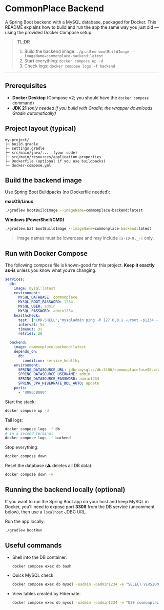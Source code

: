 # CommonPlace Backend

A Spring Boot backend with a MySQL database, packaged for Docker. This README explains how to build and run the app the same way you just did — using the provided Docker Compose setup.

> **TL;DR**
> 1) Build the backend image: `./gradlew bootBuildImage --imageName=commonplace-backend:latest`  
> 2) Start everything: `docker compose up -d`  
> 3) Check logs: `docker compose logs -f backend`

---

## Prerequisites
- **Docker Desktop** (Compose v2; you should have the `docker compose` command)
- **JDK 21** *(only needed if you build with Gradle; the wrapper downloads Gradle automatically)*

## Project layout (typical)
```
my-project/
├─ build.gradle
├─ settings.gradle
├─ src/main/java/...  (your code)
├─ src/main/resources/application.properties
├─ Dockerfile (optional if you use buildpacks)
└─ docker-compose.yml
```

## Build the backend image
Use Spring Boot Buildpacks (no Dockerfile needed):

**macOS/Linux**
```bash
./gradlew bootBuildImage --imageName=commonplace-backend:latest
```
**Windows (PowerShell/CMD)**
```bat
./gradlew.bat bootBuildImage --imageName=commonplace-backend:latest
```

> Image names must be lowercase and may include `[a-z0-9._-]` only.

## Run with Docker Compose
The following compose file is known-good for this project. **Keep it exactly as-is** unless you know what you’re changing.

```yaml
services:
  db:
    image: mysql:latest
    environment:
      MYSQL_DATABASE: commonplace
      MYSQL_ROOT_PASSWORD: 1234
      MYSQL_USER: admin
      MYSQL_PASSWORD: admin1234
    healthcheck:
      test: ["CMD-SHELL","mysqladmin ping -h 127.0.0.1 -uroot -p1234 --silent"]
      interval: 5s
      timeout: 3s
      retries: 20

  backend:
    image: commonplace-backend:latest
    depends_on:
      db:
        condition: service_healthy
    environment:
      SPRING_DATASOURCE_URL: jdbc:mysql://db:3306/commonplace?useSSL=false&allowPublicKeyRetrieval=true&serverTimezone=UTC
      SPRING_DATASOURCE_USERNAME: admin
      SPRING_DATASOURCE_PASSWORD: admin1234
      SPRING_JPA_HIBERNATE_DDL_AUTO: update
    ports:
      - "8080:8080"
```

Start the stack:
```bash
docker compose up -d
```
Tail logs:
```bash
docker compose logs -f db
# in a second terminal
docker compose logs -f backend
```
Stop everything:
```bash
docker compose down
```
Reset the database (⚠️ deletes all DB data):
```bash
docker compose down -v
```

## Running the backend locally (optional)
If you want to run the Spring Boot app on your host and keep MySQL in Docker, you’ll need to expose port **3306** from the DB service (uncomment below), then use a `localhost` JDBC URL.


Run the app locally:
```bash
./gradlew bootRun
```

## Useful commands
- Shell into the DB container:
  ```bash
  docker compose exec db bash
  ```
- Quick MySQL check:
  ```bash
  docker compose exec db mysql -uadmin -padmin1234 -e "SELECT VERSION(); SHOW DATABASES;"
  ```
- View tables created by Hibernate:
  ```bash
  docker compose exec db mysql -uadmin -padmin1234 -e "USE commonplace; SHOW TABLES;"
  ```